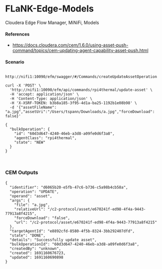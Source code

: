 # FLaNK-Edge-Models
Cloudera Edge Flow Manager, MiNiFi, Models


####  References

* https://docs.cloudera.com/cem/1.6.0/using-asset-push-command/topics/cem-updating-agent-capability-asset-push.html


#### Scenario


````

http://nifi1:10090/efm/swagger/#/Commands/createUpdateAssetOperation

curl -X 'POST' \
  'http://nifi1:10090/efm/api/commands/rpi4thermal/update-asset' \
  -H 'accept: application/json' \
  -H 'Content-Type: application/json' \
  -H 'X-XSRF-TOKEN: b3b8a185-3f95-4d1a-ba25-1192b1e08b98' \
  -d '{"assetFileName": "a.jpg","assetUri":"/Users/tspann/Downloads/a.jpg","forceDownload": false}'

{
  "bulkOperation": {
    "id": "60d3d647-4240-46eb-a3d8-a09fe0d6f3a8",
    "agentClass": "rpi4thermal",
    "state": "NEW"
  }
}



````

### CEM Outputs

````
{
  "identifier": "d6065b20-e5fb-47c6-b736-c5a98b4cb58a",
  "operation": "UPDATE",
  "operand": "asset",
  "args": {
    "file": "a.jpg",
    "relativeUrl": "/c2-protocol/asset/e670241f-ed98-4f4a-9443-77913a8f4215",
    "forceDownload": "false",
    "url": "/c2-protocol/asset/e670241f-ed98-4f4a-9443-77913a8f4215"
  },
  "targetAgentId": "e8892cfd-8580-4f5b-8324-3bb292407dfd",
  "state": "DONE",
  "details": "Successfully update asset",
  "bulkOperationId": "60d3d647-4240-46eb-a3d8-a09fe0d6f3a8",
  "createdBy": "unknown",
  "created": 1691160676723,
  "updated": 1691160690898
}



````
